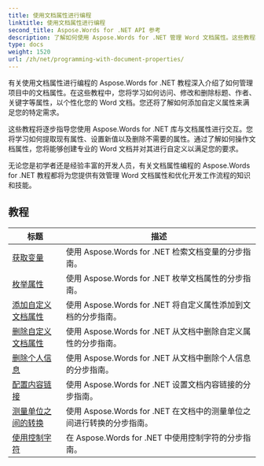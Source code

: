 ```yaml
---
title: 使用文档属性进行编程
linktitle: 使用文档属性进行编程
second_title: Aspose.Words for .NET API 参考
description: 了解如何使用 Aspose.Words for .NET 管理 Word 文档属性。这些教程将引导您完成各种功能，例如读取和写入属性、自定义默认属性。
type: docs
weight: 1520
url: /zh/net/programming-with-document-properties/
---
```

有关使用文档属性进行编程的 Aspose.Words for .NET 教程深入介绍了如何管理项目中的文档属性。在这些教程中，您将学习如何访问、修改和删除标题、作者、关键字等属性，以个性化您的 Word 文档。您还将了解如何添加自定义属性来满足您的特定需求。

这些教程将逐步指导您使用 Aspose.Words for .NET 库与文档属性进行交互。您将学习如何提取现有属性、设置新值以及删除不需要的属性。通过了解如何操作文档属性，您将能够创建专业的 Word 文档并对其进行自定义以满足您的要求。

无论您是初学者还是经验丰富的开发人员，有关文档属性编程的 Aspose.Words for .NET 教程都将为您提供有效管理 Word 文档属性和优化开发工作流程的知识和技能。

 ## 教程
| 标题 | 描述 |
| --- | --- |
| [获取变量](./get-variables/) | 使用 Aspose.Words for .NET 检索文档变量的分步指南。 |
| [枚举属性](./enumerate-properties/) | 使用 Aspose.Words for .NET 枚举文档属性的分步指南。 |
| [添加自定义文档属性](./add-custom-document-properties/) | 使用 Aspose.Words for .NET 将自定义属性添加到文档的分步指南。 |
| [删除自定义文档属性](./remove-custom-document-properties/) | 使用 Aspose.Words for .NET 从文档中删除自定义属性的分步指南。 |
| [删除个人信息](./remove-personal-information/) | 使用 Aspose.Words for .NET 从文档中删除个人信息的分步指南。 |
| [配置内容链接](./configuring-link-to-content/) | 使用 Aspose.Words for .NET 设置文档内容链接的分步指南。 |
| [测量单位之间的转换](./convert-between-measurement-units/) | 使用 Aspose.Words for .NET 在文档中的测量单位之间进行转换的分步指南。 |
| [使用控制字符](./use-control-characters/) | 在 Aspose.Words for .NET 中使用控制字符的分步指南。 |